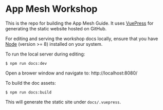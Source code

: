 # App Mesh Workshop

This is the repo for building the App Mesh Guide. It uses
[VuePress] for generating the static website hosted on GitHub.

For editing and serving the workshop docs locally, ensure that
you have [Node] (version >= 8) installed on your system.

To run the local server during editing:

    $ npm run docs:dev

Open a brower window and navigate to: http://localhost:8080/
    
To build the doc assets:

    $ npm run docs:build

This will generate the static site under `docs/.vuepress`.


[Node]:     https://nodejs.org/
[VuePress]: https://vuepress.vuejs.org/
